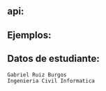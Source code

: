 ## api:

## Ejemplos:

## Datos de estudiante:
  ```
  Gabriel Ruiz Burgos
  Ingenieria Civil Informatica
  ```